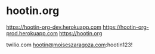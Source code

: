 # hootin.org

https://hootin-org-dev.herokuapp.com
https://hootin-org-prod.herokuapp.com
https://hootin.org


twilio.com
hootin@moiseszaragoza.com:hootin123!
